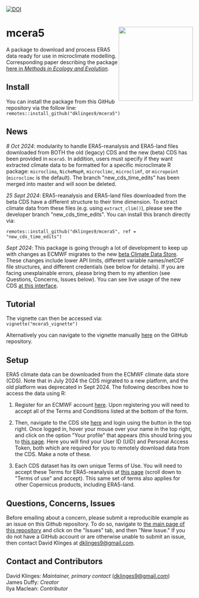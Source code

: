 [![DOI](https://zenodo.org/badge/260175954.svg)](https://zenodo.org/badge/latestdoi/260175954)

# mcera5 <img src="inst/figures/hex.png" align="right" height="200"/>

A package to download and process ERA5 data ready for use in microclimate modelling. Corresponding paper describing the package [here in _Methods in Ecology and Evolution_](https://doi.org/10.1111/2041-210X.13877).

## Install

You can install the package from this GitHub repository via the follow line:  
`remotes::install_github("dklinges9/mcera5")`

## News

_8 Oct 2024_: modularity to handle ERA5-reanalysis and ERA5-land files downloaded from BOTH the old (legacy) CDS and the new (beta) CDS has been provided in `mcera5`. In addition, users must specify if they want extracted climate data to be formatted for a specific microclimate R package: `microclima`, `NicheMapR`, `microclimc`, `microclimf`, or `micropoint` (`microclimc` is the default). The branch "new_cds_time_edits" has been merged into master and will soon be deleted.

_25 Sept 2024_: ERA5-reanalysis and ERA5-land files downloaded from the beta CDS have a different structure to their time dimension. To extract climate data from these files (e.g. using `extract_clim()`), please see the developer branch "new_cds_time_edits". You can install this branch directly via:

`remotes::install_github("dklinges9/mcera5", ref = "new_cds_time_edits")`

_Sept 2024_: This package is going through a lot of development to keep up with changes as ECMWF migrates to the new [beta Climate Data Store](https://cds-beta.climate.copernicus.eu/). These changes include lower API limits, different variable names/netCDF file structures, and different credentials (see below for details). If you are facing unexplainable errors, please bring them to my attention (see Questions, Concerns, Issues below). You can see live usage of the new CDS [at this interface](https://cds.climate.copernicus.eu/live).  

## Tutorial

The vignette can then be accessed via:   
`vignette("mcera5_vignette")`  

Alternatively you can navigate to the vignette manually [here](https://github.com/dklinges9/mcera5/blob/master/vignettes/mcera5_vignette.Rmd) on the GitHub repository.  

## Setup

ERA5 climate data can be downloaded from the ECMWF climate data store (CDS). Note that in July 2024 the CDS migrated to a new platform, and the old platform was deprecated in Sept 2024. The following describes how to access the data using R:

1) Register for an ECMWF account [here](https://accounts.ecmwf.int/auth/realms/ecmwf/login-actions/registration?client_id=cds&tab_id=IA1LKqgLVc0). Upon registering you will need to accept all of the Terms and Conditions listed at the bottom of the form.

2) Then, navigate to the CDS site [here](https://cds-beta.climate.copernicus.eu/) and login using the button in the top right. Once logged in, hover your mouse over your name in the top right, and click on the option "Your profile" that appears (this should bring you to [this page](https://cds-beta.climate.copernicus.eu/profile). Here you will 
find your User ID (UID) and Personal Access Token, both which are required for you to remotely download data from the CDS. Make a note of these.  

3) Each CDS dataset has its own unique Terms of Use. You will need to accept these Terms for ERA5-reanalysis at [this page](https://cds-beta.climate.copernicus.eu/datasets/reanalysis-era5-single-levels?tab=download) (scroll down to "Terms of use" and accept). This same set of terms also applies for other Copernicus products, including ERA5-land.

## Questions, Concerns, Issues

Before emailing about a concern, please submit a reproducible example as an issue on this Github repository. To do so, navigate to [the main page of this repository](https://github.com/dklinges9/mcera5/) and click on the "Issues" tab, and then "New Issue." If you do not have a GitHub account or are otherwise unable to submit an issue, then contact David Klinges at dklinges9@gmail.com.

## Contact and Contributors

David Klinges: _Maintainer, primary contact_ (dklinges9@gmail.com)  
James Duffy: _Creator_  
Ilya Maclean: _Contributor_  
